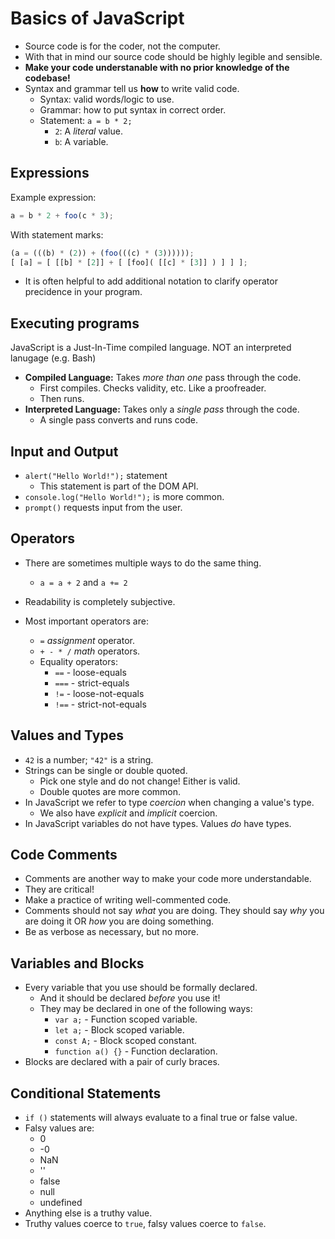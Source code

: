 # Basics of JavaScript

- Source code is for the coder, not the computer.
- With that in mind our source code should be highly legible and sensible.
- **Make your code understanable with no prior knowledge of the codebase!**
- Syntax and grammar tell us **how** to write valid code.
  - Syntax: valid words/logic to use.
  - Grammar: how to put syntax in correct order.
  - Statement: `a = b * 2;`
    - `2`: A _literal_ value.
    - `b`: A variable.

## Expressions

Example expression:

```JavaScript
a = b * 2 + foo(c * 3);
```

With statement marks:

```JavaScript
(a = (((b) * (2)) + (foo(((c) * (3))))));
[ [a] = [ [[b] * [2]] + [ [foo]( [[c] * [3]] ) ] ] ];
```

- It is often helpful to add additional notation to clarify operator precidence in your program.

## Executing programs

JavaScript is a Just-In-Time compiled language. NOT an interpreted lanugage (e.g. Bash)

- **Compiled Language:** Takes _more than one_ pass through the code.
  - First compiles. Checks validity, etc. Like a proofreader.
  - Then runs.
- **Interpreted Language:** Takes only a _single pass_ through the code.
  - A single pass converts and runs code.

## Input and Output

- `alert("Hello World!");` statement
  - This statement is part of the DOM API.
- `console.log("Hello World!");` is more common.
- `prompt()` requests input from the user.

## Operators

- There are sometimes multiple ways to do the same thing.
  - `a = a + 2` and `a += 2`

- Readability is completely subjective.

- Most important operators are:
  - `=` _assignment_ operator.
  - `+ - * /` _math_ operators.
  - Equality operators:
    - `==` - loose-equals
    - `===` - strict-equals
    - `!=` - loose-not-equals
    - `!==` - strict-not-equals

## Values and Types

- `42` is a number; `"42"` is a string.
- Strings can be single or double quoted.
  - Pick one style and do not change! Either is valid.
  - Double quotes are more common.
- In JavaScript we refer to type _coercion_ when changing a value's type.
  - We also have _explicit_ and _implicit_ coercion.
- In JavaScript variables do not have types. Values _do_ have types.

## Code Comments

- Comments are another way to make your code more understandable.
- They are critical!
- Make a practice of writing well-commented code.
- Comments should not say _what_ you are doing. They should say _why_ you are doing it OR _how_ you are doing something.
- Be as verbose as necessary, but no more.

## Variables and Blocks

- Every variable that you use should be formally declared.
  - And it should be declared _before_ you use it!
  - They may be declared in one of the following ways:
    - `var a;` - Function scoped variable.
    - `let a;` - Block scoped variable.
    - `const A;` - Block scoped constant.
    - `function a() {}` - Function declaration.
- Blocks are declared with a pair of curly braces.

## Conditional Statements

- `if ()` statements will always evaluate to a final true or false value.
- Falsy values are:
  - 0
  - -0
  - NaN
  - ''
  - false
  - null
  - undefined
- Anything else is a truthy value.
- Truthy values coerce to `true`, falsy values coerce to `false`.